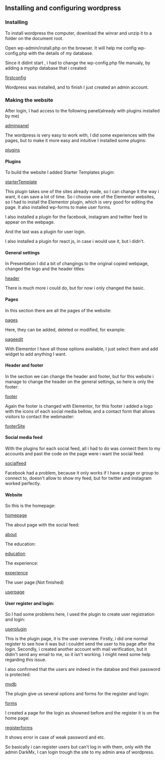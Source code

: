 ## Installing and configuring wordpress

### Installing

To install wordpress the computer, download the winrar and unzip it to a folder on the document root. 

Open wp-admin/install.php on the browser. It will help me config wp-config.php with the details of my database.

Since it didint start , i had to change the wp-config.php file manualy, by adding a myphp database that i created:

[firstconfig](imagem1.JPG)

Wordpress was installed, and to finish I just created an admin account.

### Making the website

After login, I had access to the following panel(already with plugins installed by me)

[adminpanel](imagem2.jpg)

The wordpress is very easy to work with, I did some experiences with the pages, but to make it more easy and intuitive I installed some plugins:

[plugins](imagem3.jpg)

#### Plugins

To build the website I added Starter Templates plugin:

[starterTemplate](imagem4.jpg)

This plugin takes one of the sites already made, so I can change it the way i want, it can save a lot of time. So i choose one of the Elementor websites, so I had to install the Elementor plugin, which is very good for editing the page. It also installed wp-forms to make user forms.

I also installed a plugin for the facebook, instagram and twitter feed to appear on the webpage.

And the last was a plugin for user login. 

I also installed a plugin for react js, in case i would use it, but i didn't.

#### General settings

In Presentation I did a bit of changings to the original copied webpage, changed the logo and the header titles:

[header](imagem5.jpg)

There is much more i could do, but for now i only changed the basic. 

#### Pages

In this section there are all the pages of the website:

[pages](imagem6.jpg)

Here, they can be added, deleted or modified, for example:

[pageedit](imagem7.jpg)

With Elementor I have all those options available, I just select them and add widget to add anything I want.

#### Header and footer

In the section we can change the header and footer, but for this website i manage to change the header on the general settings, so here is only the footer:

[footer](imagem8.jpg)

Again the footer is changed with Elementor, for this footer i added a logo with the icons of each social media bellow, and a contact form that allows visitors to contact the webmaster:

[footerSite](imagem9.jpg)

#### Social media feed

With the plugins for each social feed, all i had to do was connect them to my accounts and past the code on the page were i want the social feed: 

[socialfeed](imagem10.jpg)

Facebook had a problem, because it only works if I have a page or group to connect to, doesn't allow to show my feed, but for twitter and instagram worked perfectly.

#### Website 

So this is the homepage:

[homepage](imagem11.jpg)

The about page with the social feed:

[about](imagem12.jpg)

The education:

[education](imagem13.jpg)

The experience:

[experience](imagem14.jpg)

The user page:(Not finished)

[userpage](imagem15.jpg)

#### User register and login:

So I had some problems here, I used the plugin to create user registration and login:

[userplugin](imagem16.jpg)

This is the plugin page, it is the user overview. Firstly, i did one normal register to see how it was but i couldnt send the user to his page after the login. Secondly, i created another account with mail verification, but it didin't send any email to me, so it isn't working. I might need some help regarding this issue.

I also confirmed that the users are indeed in the databse and their password is protected:

[mydb](imagem17.jpg)

The plugin give us several options and forms for the register and login:

[forms](imagem18.jpg)

I created a page for the login as showned before and the register it is on the home page:

[registerforms](imagem19.jpg)

It shows error in case of weak password and etc.

So basically i can register users but can't log in with them, only with the admin DarkMx, I can login trough the site to my admin area of wordpress. 